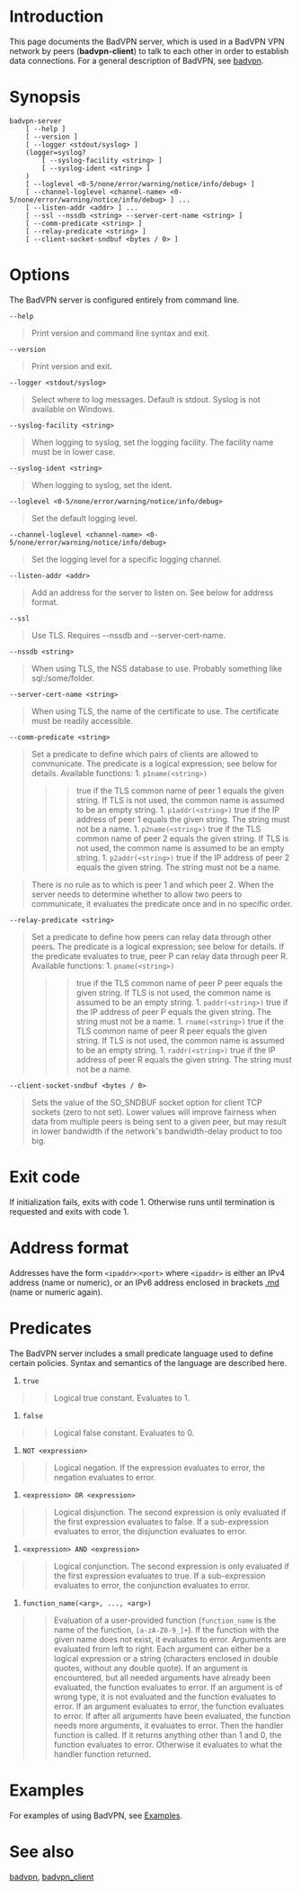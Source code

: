# Introduction #
This page documents the BadVPN server, which is used in a BadVPN VPN network by peers (**badvpn-client**) to
talk to each other in order to establish data connections. For a general description of BadVPN, see [badvpn](badvpn.md).

# Synopsis #
```
badvpn-server
    [ --help ]
    [ --version ]
    [ --logger <stdout/syslog> ]
    (logger=syslog?
        [ --syslog-facility <string> ]
        [ --syslog-ident <string> ]
    )
    [ --loglevel <0-5/none/error/warning/notice/info/debug> ]
    [ --channel-loglevel <channel-name> <0-5/none/error/warning/notice/info/debug> ] ...
    [ --listen-addr <addr> ] ...
    [ --ssl --nssdb <string> --server-cert-name <string> ]
    [ --comm-predicate <string> ]
    [ --relay-predicate <string> ]
    [ --client-socket-sndbuf <bytes / 0> ]
```

# Options #
The BadVPN server is configured entirely from command line.

`--help`

> Print version and command line syntax and exit.

`--version`

> Print version and exit.

`--logger <stdout/syslog>`

> Select where to log messages. Default is stdout. Syslog is not available on Windows.

`--syslog-facility <string>`

> When logging to syslog, set the logging facility. The facility name must be in lower case.

`--syslog-ident <string>`

> When logging to syslog, set the ident.

`--loglevel <0-5/none/error/warning/notice/info/debug>`

> Set the default logging level.

`--channel-loglevel <channel-name> <0-5/none/error/warning/notice/info/debug>`

> Set the logging level for a specific logging channel.

`--listen-addr <addr>`

> Add an address for the server to listen on. See below for address format.

`--ssl`

> Use TLS. Requires --nssdb and --server-cert-name.

`--nssdb <string>`

> When using TLS, the NSS database to use. Probably something like sql:/some/folder.

`--server-cert-name <string>`

> When using TLS, the name of the certificate to use. The certificate must be readily accessible.

`--comm-predicate <string>`

> Set a predicate to define which pairs of clients are allowed to communicate. The predicate is a logical expression; see below for details. Available functions:
    1. `p1name(<string>)`
> > > true if the TLS common name of peer 1 equals the given string. If TLS is not used, the common name is assumed to be an empty string.
    1. `p1addr(<string>)`
> > > true if the IP address of peer 1 equals the given string. The string must not be a name.
    1. `p2name(<string>)`
> > > true if the TLS common name of peer 2 equals the given string. If TLS is not used, the common name is assumed to be an empty string.
    1. `p2addr(<string>)`
> > > true if the IP address of peer 2 equals the given string. The string must not be a name.

> There is no rule as to which is peer 1 and which peer 2. When the server needs to determine whether to allow two peers to communicate, it evaluates the predicate once and in no specific order.

`--relay-predicate <string>`

> Set a predicate to define how peers can relay data through other peers. The predicate is a logical expression; see below for details. If the predicate evaluates to true, peer P can relay data through peer R. Available functions:
    1. `pname(<string>)`
> > > true if the TLS common name of peer P peer equals the given string. If TLS is not used, the common name is assumed to be an empty string.
    1. `paddr(<string>)`
> > > true if the IP address of peer P equals the given string. The string must not be a name.
    1. `rname(<string>)`
> > > true if the TLS common name of peer R peer equals the given string. If TLS is not used, the common name is assumed to be an empty string.
    1. `raddr(<string>)`
> > > true if the IP address of peer R equals the given string. The string must not be a name.

`--client-socket-sndbuf <bytes / 0>`


> Sets the value of the SO\_SNDBUF socket option for client TCP sockets (zero to not set). Lower values will improve fairness when data from multiple peers is being sent to a given peer, but may result in lower bandwidth if the network's bandwidth-delay product to too big.

# Exit code #
If initialization fails, exits with code 1. Otherwise runs until termination is requested and exits with code 1.

# Address format #
Addresses have the form `<ipaddr>`:`<port>` where `<ipaddr>` is either an IPv4 address (name or numeric), or an
IPv6 address enclosed in brackets [.md](.md) (name or numeric again).

# Predicates #

The BadVPN server includes a small predicate language used to define certain policies.
Syntax and semantics of the language are described here.

  1. `true`
> > Logical true constant. Evaluates to 1.
  1. `false`
> > Logical false constant. Evaluates to 0.
  1. `NOT <expression>`
> > Logical negation. If the expression evaluates to error, the negation evaluates to error.
  1. `<expression> OR <expression>`
> > Logical disjunction. The second expression is only evaluated
> > if the first expression evaluates to false. If a sub-expression
> > evaluates to error, the disjunction evaluates to error.
  1. `<expression> AND <expression>`
> > Logical conjunction. The second expression is only evaluated
> > if the first expression evaluates to true. If a sub-expression
> > evaluates to error, the conjunction evaluates to error.
  1. `function_name(<arg>, ..., <arg>)`
> > Evaluation of a user-provided function (`function_name` is the name of the
> > function, `[a-zA-Z0-9_]+`).
> > If the function with the given name does not exist, it evaluates to
> > error.
> > Arguments are evaluated from left to right. Each argument can either
> > be a logical expression or a string (characters enclosed in double
> > quotes, without any double quote).
> > If an argument is encountered, but all needed arguments have already
> > been evaluated, the function evaluates to error.
> > If an argument is of wrong type, it is not evaluated and the function
> > evaluates to error.
> > If an argument evaluates to error, the function evaluates to error.
> > If after all arguments have been evaluated, the function needs more
> > arguments, it evaluates to error.
> > Then the handler function is called. If it returns anything other
> > than 1 and 0, the function evaluates to error. Otherwise it evaluates
> > to what the handler function returned.

# Examples #
For examples of using BadVPN, see [Examples](Examples.md).

# See also #
[badvpn](badvpn.md), [badvpn\_client](badvpn_client.md)